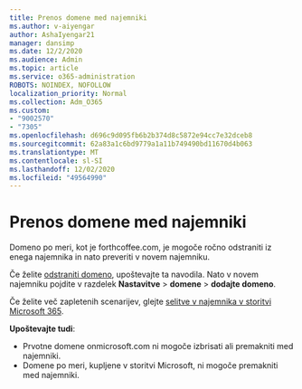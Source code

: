 ```yaml
---
title: Prenos domene med najemniki
ms.author: v-aiyengar
author: AshaIyengar21
manager: dansimp
ms.date: 12/2/2020
ms.audience: Admin
ms.topic: article
ms.service: o365-administration
ROBOTS: NOINDEX, NOFOLLOW
localization_priority: Normal
ms.collection: Adm_O365
ms.custom:
- "9002570"
- "7305"
ms.openlocfilehash: d696c9d095fb6b2b374d8c5872e94cc7e32dceb8
ms.sourcegitcommit: 62a83a1c6bd9779a1a11b749490bd11670d4b063
ms.translationtype: MT
ms.contentlocale: sl-SI
ms.lasthandoff: 12/02/2020
ms.locfileid: "49564990"
---
```

# <a name="transfer-domain-between-tenants"></a>Prenos domene med najemniki

Domeno po meri, kot je forthcoffee.com, je mogoče ročno odstraniti iz enega najemnika in nato preveriti v novem najemniku.

Če želite [odstraniti domeno](https://docs.microsoft.com/microsoft-365/admin/get-help-with-domains/remove-a-domain), upoštevajte ta navodila. Nato v novem najemniku pojdite v razdelek **Nastavitve**  >  **domene**  >  **dodajte domeno**.

Če želite več zapletenih scenarijev, glejte [selitve v najemnika v storitvi Microsoft 365](https://docs.microsoft.com/microsoft-365/enterprise/microsoft-365-tenant-to-tenant-migrations).

**Upoštevajte tudi**:
- Prvotne domene onmicrosoft.com ni mogoče izbrisati ali premakniti med najemniki.
- Domene po meri, kupljene v storitvi Microsoft, ni mogoče premakniti med najemniki.
